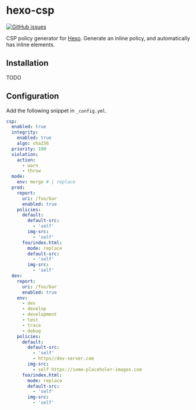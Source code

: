 # hexo-csp

[![GitHub issues](https://img.shields.io/github/issues/xbc5/hexo-csp.svg)](https://github.com/xbc5/hexo-csp/issues)

CSP policy generator for [Hexo](https://hexo.io/). Generate an inline policy, and automatically has inline elements.

## Installation
TODO

## Configuration
Add the following snippet in `_config.yml`.

```yaml
csp:
  enabled: true
  integrity:
    enabled: true
    algo: sha256
  priority: 100
  violation:
    action:
      - warn
      - throw
  mode:
    env: merge # | replace
  prod:
    report:
      uri: /foo/bar
      enabled: true
    policies:
      default:
        default-src:
          - 'self'
        img-src:
          - 'self'
      foo/index.html:
        mode: replace
        default-src:
          - 'self'
        img-src:
          - 'self'
  dev:
    report:
      uri: /foo/bar
      enabled: true
    env:
      - dev
      - develop
      - development
      - test
      - trace
      - debug
    policies:
      default:
        default-src:
          - 'self' 
          - https//dev-server.com
        img-src: 
          - self https://some-placeholer-images.com
      foo/index.html:
        mode: replace
        default-src:
          - 'self'
        img-src:
          - 'self'
```
